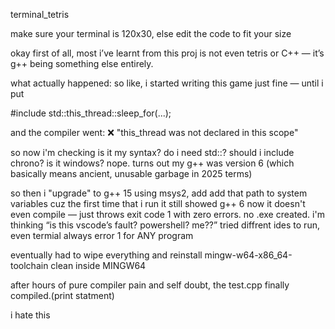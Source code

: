 terminal_tetris

make sure your terminal is 120x30, else edit the code to fit your size



okay first of all, most i’ve learnt from this proj is not even tetris or C++ — it’s g++ being something else entirely.

what actually happened: so like, i started writing this game just fine — until i put

#include std::this_thread::sleep_for(...);

and the compiler went: ❌ "this_thread was not declared in this scope"

so now i'm checking is it my syntax? do i need std::? should i include chrono? is it windows? nope. turns out my g++ was version 6 (which basically means ancient, unusable garbage in 2025 terms)

so then i "upgrade" to g++ 15 using msys2, add add that path to system variables cuz the first time that i run it still showed g++ 6 now it doesn't even compile — just throws exit code 1 with zero errors. no .exe created. i'm thinking “is this vscode’s fault? powershell? me??” tried diffrent ides to run, even termial always error 1 for ANY program

eventually had to wipe everything and reinstall mingw-w64-x86_64-toolchain clean inside MINGW64

after hours of pure compiler pain and self doubt, the test.cpp finally compiled.(print statment)

i hate this
